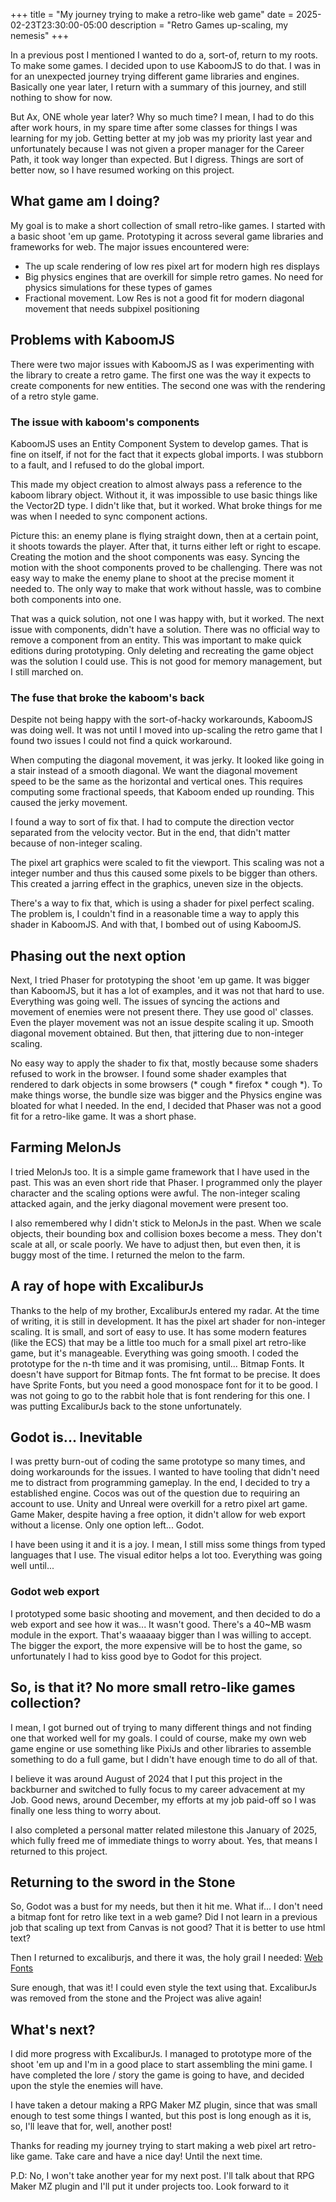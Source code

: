 +++
title = "My journey trying to make a retro-like web game"
date = 2025-02-23T23:30:00-05:00
description = "Retro Games up-scaling, my nemesis"
+++

In a previous post I mentioned I wanted to do a, sort-of, return to my roots. To make some games. I decided upon to use KaboomJS to do that. I was in for an unexpected journey trying different game libraries and engines. Basically one year later, I return with a summary of this journey, and still nothing to show for now.

But Ax, ONE whole year later? Why so much time? I mean, I had to do this after work hours, in my spare time after some classes for things I was learning for my job. Getting better at my job was my priority last year and unfortunately because I was not given a proper manager for the Career Path, it took way longer than expected. But I digress. Things are sort of better now, so I have resumed working on this project.

## What game am I doing?

My goal is to make a short collection of small retro-like games. I started with a basic shoot 'em up game. Prototyping it across several game libraries and frameworks for web. The major issues encountered were:

- The up scale rendering of low res pixel art for modern high res displays
- Big physics engines that are overkill for simple retro games. No need for physics simulations for these types of games
- Fractional movement. Low Res is not a good fit for modern diagonal movement that needs subpixel positioning

## Problems with KaboomJS

There were two major issues with KaboomJS as I was experimenting with the library to create a retro game. The first one was the way it expects to create components for new entities. The second one was with the rendering of a retro style game.

### The issue with kaboom's components

KaboomJS uses an Entity Component System to develop games. That is fine on itself, if not for the fact that it expects global imports. I was stubborn to a fault, and I refused to do the global import.

This made my object creation to almost always pass a reference to the kaboom library object. Without it, it was impossible to use basic things like the Vector2D type. I didn't like that, but it worked. What broke things for me was when I needed to sync component actions.

Picture this: an enemy plane is flying straight down, then at a certain point, it shoots towards the player. After that, it turns either left or right to escape. Creating the motion and the shoot components was easy. Syncing the motion with the shoot components proved to be challenging. There was not easy way to make the enemy plane to shoot at the precise moment it needed to. The only way to make that work without hassle, was to combine both components into one.

That was a quick solution, not one I was happy with, but it worked. The next issue with components, didn't have a solution. There was no official way to remove a component from an entity. This was important to make quick editions during prototyping. Only deleting and recreating the game object was the solution I could use. This is not good for memory management, but I still marched on.

### The fuse that broke the kaboom's back

Despite not being happy with the sort-of-hacky workarounds, KaboomJS was doing well. It was not until I moved into up-scaling the retro game that I found two issues I could not find a quick workaround.

When computing the diagonal movement, it was jerky. It looked like going in a stair instead of a smooth diagonal. We want the diagonal movement speed to be the same as the horizontal and vertical ones. This requires computing some fractional speeds, that Kaboom ended up rounding. This caused the jerky movement.

I found a way to sort of fix that. I had to compute the direction vector separated from the velocity vector. But in the end, that didn't matter because of non-integer scaling.

The pixel art graphics were scaled to fit the viewport. This scaling was not a integer number and thus this caused some pixels to be bigger than others. This created a jarring effect in the graphics, uneven size in the objects.

There's a way to fix that, which is using a shader for pixel perfect scaling. The problem is, I couldn't find in a reasonable time a way to apply this shader in KaboomJS. And with that, I bombed out of using KaboomJS.

## Phasing out the next option

Next, I tried Phaser for prototyping the shoot 'em up game. It was bigger than KaboomJS, but it has a lot of examples, and it was not that hard to use. Everything was going well. The issues of syncing the actions and movement of enemies were not present there. They use good ol' classes. Even the player movement was not an issue despite scaling it up. Smooth diagonal movement obtained. But then, that jittering due to non-integer scaling.

No easy way to apply the shader to fix that, mostly because some shaders refused to work in the browser. I found some shader examples that rendered to dark objects in some browsers (\* cough \* firefox \* cough \*). To make things worse, the bundle size was bigger and the Physics engine was bloated for what I needed. In the end, I decided that Phaser was not a good fit for a retro-like game. It was a short phase.

## Farming MelonJs

I tried MelonJs too. It is a simple game framework that I have used in the past. This was an even short ride that Phaser. I programmed only the player character and the scaling options were awful. The non-integer scaling attacked again, and the jerky diagonal movement were present too.

I also remembered why I didn't stick to MelonJs in the past. When we scale objects, their bounding box and collision boxes become a mess. They don't scale at all, or scale poorly. We have to adjust then, but even then, it is buggy most of the time. I returned the melon to the farm.

## A ray of hope with ExcaliburJs

Thanks to the help of my brother, ExcaliburJs entered my radar. At the time of writing, it is still in development. It has the pixel art shader for non-integer scaling. It is small, and sort of easy to use. It has some modern features (like the ECS) that may be a little too much for a small pixel art retro-like game, but it's manageable. Everything was going smooth. I coded the prototype for the n-th time and it was promising, until... Bitmap Fonts. It doesn't have support for Bitmap fonts. The fnt format to be precise. It does have Sprite Fonts, but you need a good monospace font for it to be good. I was not going to go to the rabbit hole that is font rendering for this one. I was putting ExcaliburJs back to the stone unfortunately.

## Godot is... Inevitable

I was pretty burn-out of coding the same prototype so many times, and doing workarounds for the issues. I wanted to have tooling that didn't need me to distract from programming gameplay. In the end, I decided to try a established engine. Cocos was out of the question due to requiring an account to use. Unity and Unreal were overkill for a retro pixel art game. Game Maker, despite having a free option, it didn't allow for web export without a license. Only one option left... Godot.

I have been using it and it is a joy. I mean, I still miss some things from typed languages that I use. The visual editor helps a lot too. Everything was going well until...

### Godot web export

I prototyped some basic shooting and movement, and then decided to do a web export and see how it was... It wasn't good. There's a 40~MB wasm module in the export. That's waaaaay bigger than I was willing to accept. The bigger the export, the more expensive will be to host the game, so unfortunately I had to kiss good bye to Godot for this project.

## So, is that it? No more small retro-like games collection?

I mean, I got burned out of trying to many different things and not finding one that worked well for my goals. I could of course, make my own web game engine or use something like PixiJs and other libraries to assemble something to do a full game, but I didn't have enough time to do all of that.

I believe it was around August of 2024 that I put this project in the backburner and switched to fully focus to my career advacement at my Job. Good news, around December, my efforts at my job paid-off so I was finally one less thing to worry about.

I also completed a personal matter related milestone this January of 2025, which fully freed me of immediate things to worry about. Yes, that means I returned to this project.

## Returning to the sword in the Stone

So, Godot was a bust for my needs, but then it hit me. What if... I don't need a bitmap font for retro like text in a web game? Did I not learn in a previous job that scaling up text from Canvas is not good? That it is better to use html text?

Then I returned to excaliburjs, and there it was, the holy grail I needed: [Web Fonts](https://excaliburjs.com/docs/web-fonts)

Sure enough, that was it! I could even style the text using that. ExcaliburJs was removed from the stone and the Project was alive again!

## What's next?

I did more progress with ExcaliburJs. I managed to prototype more of the shoot 'em up and I'm in a good place to start assembling the mini game. I have completed the lore / story the game is going to have, and decided upon the style the enemies will have.

I have taken a detour making a RPG Maker MZ plugin, since that was small enough to test some things I wanted, but this post is long enough as it is, so, I'll leave that for, well, another post!

Thanks for reading my journey trying to start making a web pixel art retro-like game. Take care and have a nice day! Until the next time.

P.D: No, I won't take another year for my next post. I'll talk about that RPG Maker MZ plugin and I'll put it under projects too. Look forward to it
